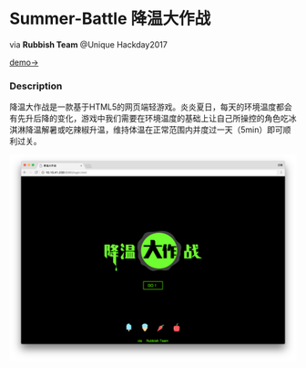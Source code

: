# Summer-Battle 降温大作战
via **Rubbish Team** @Unique Hackday2017

[demo->](https://leridy.github.io/Summer-Battle/login.html)

### Description
降温大作战是一款基于HTML5的网页端轻游戏。炎炎夏日，每天的环境温度都会有先升后降的变化，游戏中我们需要在环境温度的基础上让自己所操控的角色吃冰淇淋降温解暑或吃辣椒升温，维持体温在正常范围内并度过一天（5min）即可顺利过关。

![欢迎页](demo/login.png)
